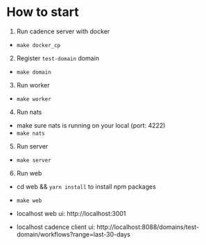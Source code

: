 # How to start

1. Run cadence server with docker

- `make docker_cp`

2. Register `test-domain` domain

- `make domain`

3. Run worker

- `make worker`

4. Run nats

- make sure nats is running on your local (port: 4222)
- `make nats`

5. Run server

- `make server`

6. Run web

- cd web && `yarn install` to install npm packages
- `make web`

- localhost web ui: http://localhost:3001
- localhost cadence client ui: http://localhost:8088/domains/test-domain/workflows?range=last-30-days

